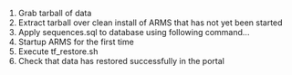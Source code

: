 1. Grab tarball of data
2. Extract tarball over clean install of ARMS that has not yet been started
3. Apply sequences.sql to database using following command...
4. Startup ARMS for the first time
5. Execute tf_restore.sh
6. Check that data has restored successfully in the portal
